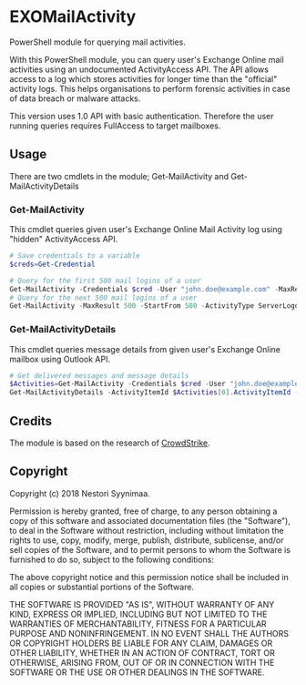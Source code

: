 # EXOMailActivity
PowerShell module for querying mail activities.

With this PowerShell module, you can query user's Exchange Online mail activities using an undocumented ActivityAccess API.
The API allows access to a log which stores activities for longer time than the "official" activity logs. 
This helps organisations to perform forensic activities in case of data breach or malware attacks.

This version uses 1.0 API with basic authentication. Therefore the user running queries requires FullAccess to target mailboxes.

## Usage
There are two cmdlets in the module; Get-MailActivity and Get-MailActivityDetails

### Get-MailActivity
This cmdlet queries given user's Exchange Online Mail Activity log using "hidden" ActivityAccess API.
``` PowerShell
# Save credentials to a variable
$creds=Get-Credential

# Query for the first 500 mail logins of a user
Get-MailActivity -Credentials $cred -User "john.doe@example.com" -MaxResult 500 -ActivityType ServerLogon
# Query for the next 500 mail logins of a user
Get-MailActivity -MaxResult 500 -StartFrom 500 -ActivityType ServerLogon
```
### Get-MailActivityDetails
This cmdlet queries message details from given user's Exchange Online mailbox using Outlook API.
``` PowerShell
# Get delivered messages and message details 
$Activities=Get-MailActivity -Credentials $cred -User "john.doe@example.com" -MaxResult 500 -ActivityType MessageDelivered
Get-MailActivityDetails -ActivityItemId $Activities[0].ActivityItemId -IncludeBody
```

## Credits
The module is based on the research of [CrowdStrike](https://www.crowdstrike.com/blog/hiding-in-plain-sight-using-the-office-365-activities-api-to-investigate-business-email-compromises/).


## Copyright
Copyright (c) 2018 Nestori Syynimaa.

Permission is hereby granted, free of charge, to any person obtaining a copy of this software and associated documentation files (the "Software"), to deal in the Software without restriction, including without limitation the rights to use, copy, modify, merge, publish, distribute, sublicense, and/or sell copies of the Software, and to permit persons to whom the Software is furnished to do so, subject to the following conditions:

The above copyright notice and this permission notice shall be included in all copies or substantial portions of the Software.

THE SOFTWARE IS PROVIDED "AS IS", WITHOUT WARRANTY OF ANY KIND, EXPRESS OR IMPLIED, INCLUDING BUT NOT LIMITED TO THE WARRANTIES OF MERCHANTABILITY, FITNESS FOR A PARTICULAR PURPOSE AND NONINFRINGEMENT. IN NO EVENT SHALL THE AUTHORS OR COPYRIGHT HOLDERS BE LIABLE FOR ANY CLAIM, DAMAGES OR OTHER LIABILITY, WHETHER IN AN ACTION OF CONTRACT, TORT OR OTHERWISE, ARISING FROM, OUT OF OR IN CONNECTION WITH THE SOFTWARE OR THE USE OR OTHER DEALINGS IN THE SOFTWARE.
